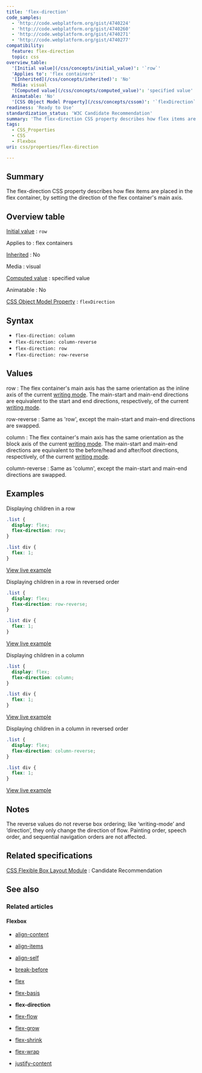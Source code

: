 ```yaml
---
title: 'flex-direction'
code_samples:
  - 'http://code.webplatform.org/gist/4740224'
  - 'http://code.webplatform.org/gist/4740260'
  - 'http://code.webplatform.org/gist/4740271'
  - 'http://code.webplatform.org/gist/4740277'
compatibility:
  feature: flex-direction
  topic: css
overview_table:
  '[Initial value](/css/concepts/initial_value)': '`row`'
  'Applies to': 'flex containers'
  '[Inherited](/css/concepts/inherited)': 'No'
  Media: visual
  '[Computed value](/css/concepts/computed_value)': 'specified value'
  Animatable: 'No'
  '[CSS Object Model Property](/css/concepts/cssom)': '`flexDirection`'
readiness: 'Ready to Use'
standardization_status: 'W3C Candidate Recommendation'
summary: 'The flex-direction CSS property describes how flex items are placed in the flex container, by setting the direction of the flex container''s main axis.'
tags:
  - CSS_Properties
  - CSS
  - Flexbox
uri: css/properties/flex-direction

---
```

## Summary

The flex-direction CSS property describes how flex items are placed in the flex container, by setting the direction of the flex container's main axis.

## Overview table

[Initial value](/css/concepts/initial_value)
:   `row`

Applies to
:   flex containers

[Inherited](/css/concepts/inherited)
:   No

Media
:   visual

[Computed value](/css/concepts/computed_value)
:   specified value

Animatable
:   No

[CSS Object Model Property](/css/concepts/cssom)
:   `flexDirection`

## Syntax

-   `flex-direction: column`
-   `flex-direction: column-reverse`
-   `flex-direction: row`
-   `flex-direction: row-reverse`

## Values

row
:   The flex container's main axis has the same orientation as the inline axis of the current [writing mode](/css/properties/writing-mode). The main-start and main-end directions are equivalent to the start and end directions, respectively, of the current [writing mode](/css/properties/writing-mode).

row-reverse
:   Same as 'row', except the main-start and main-end directions are swapped.

column
:   The flex container's main axis has the same orientation as the block axis of the current [writing mode](/css/properties/writing-mode). The main-start and main-end directions are equivalent to the before/head and after/foot directions, respectively, of the current [writing mode](/css/properties/writing-mode).

column-reverse
:   Same as 'column', except the main-start and main-end directions are swapped.

## Examples

Displaying children in a row

``` css
.list {
  display: flex;
  flex-direction: row;
}

.list div {
  flex: 1;
}
```

[View live example](http://code.webplatform.org/gist/4740224)

Displaying children in a row in reversed order

``` css
.list {
  display: flex;
  flex-direction: row-reverse;
}

.list div {
  flex: 1;
}
```

[View live example](http://code.webplatform.org/gist/4740260)

Displaying children in a column

``` css
.list {
  display: flex;
  flex-direction: column;
}

.list div {
  flex: 1;
}
```

[View live example](http://code.webplatform.org/gist/4740271)

Displaying children in a column in reversed order

``` css
.list {
  display: flex;
  flex-direction: column-reverse;
}

.list div {
  flex: 1;
}
```

[View live example](http://code.webplatform.org/gist/4740277)

## Notes

The reverse values do not reverse box ordering; like ‘writing-mode’ and ‘direction’, they only change the direction of flow. Painting order, speech order, and sequential navigation orders are not affected.

## Related specifications

[CSS Flexible Box Layout Module](http://www.w3.org/TR/css3-flexbox/#flex-direction-property)
:   Candidate Recommendation

## See also

### Related articles

#### Flexbox

-   [align-content](/css/properties/align-content)

-   [align-items](/css/properties/align-items)

-   [align-self](/css/properties/align-self)

-   [break-before](/css/properties/break-before)

-   [flex](/css/properties/flex)

-   [flex-basis](/css/properties/flex-basis)

-   **flex-direction**

-   [flex-flow](/css/properties/flex-flow)

-   [flex-grow](/css/properties/flex-grow)

-   [flex-shrink](/css/properties/flex-shrink)

-   [flex-wrap](/css/properties/flex-wrap)

-   [justify-content](/css/properties/justify-content)
